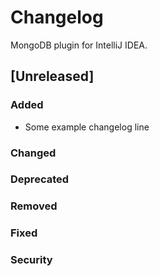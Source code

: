 # Changelog

MongoDB plugin for IntelliJ IDEA.

## [Unreleased]

### Added
- Some example changelog line

### Changed

### Deprecated

### Removed

### Fixed

### Security